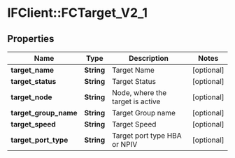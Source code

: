 # IFClient::FCTarget_V2_1

## Properties
Name | Type | Description | Notes
------------ | ------------- | ------------- | -------------
**target_name** | **String** | Target Name | [optional] 
**target_status** | **String** | Target Status | [optional] 
**target_node** | **String** | Node, where the target is active | [optional] 
**target_group_name** | **String** | Target Group name | [optional] 
**target_speed** | **String** | Target Speed | [optional] 
**target_port_type** | **String** | Target port type HBA or NPIV | [optional] 


